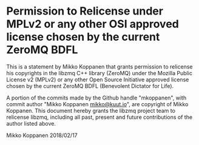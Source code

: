 # Permission to Relicense under MPLv2 or any other OSI approved license chosen by the current ZeroMQ BDFL

This is a statement by Mikko Koppanen that grants permission to relicense his
copyrights in the libzmq C++ library (ZeroMQ) under the Mozilla Public License
v2 (MPLv2) or any other Open Source Initiative approved license chosen by the
current ZeroMQ BDFL (Benevolent Dictator for Life).

A portion of the commits made by the Github handle "mkoppanen", with commit
author "Mikko Koppanen <mikko@kuut.io>", are copyright of Mikko Koppanen.
This document hereby grants the libzmq project team to relicense libzmq,
including all past, present and future contributions of the author listed
above.

Mikko Koppanen
2018/02/17
